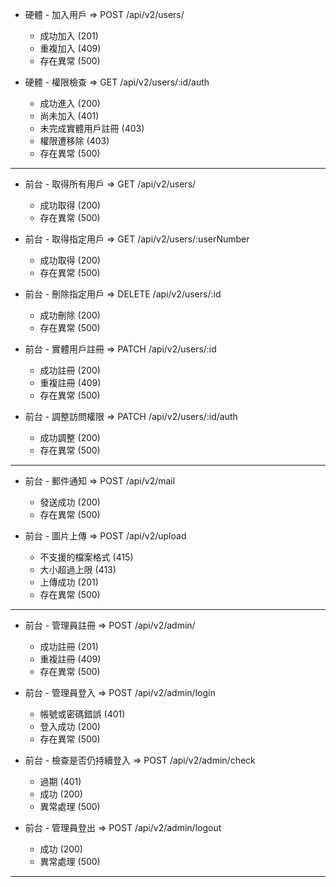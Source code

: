 - 硬體 - 加入用戶 => POST /api/v2/users/

  - 成功加入 (201)
  - 重複加入 (409)
  - 存在異常 (500)

- 硬體 - 權限檢查 => GET /api/v2/users/:id/auth

  - 成功進入 (200)
  - 尚未加入 (401)
  - 未完成實體用戶註冊 (403)
  - 權限遭移除 (403)
  - 存在異常 (500)

---

- 前台 - 取得所有用戶 => GET /api/v2/users/

  - 成功取得 (200)
  - 存在異常 (500)

- 前台 - 取得指定用戶 => GET /api/v2/users/:userNumber

  - 成功取得 (200)
  - 存在異常 (500)

- 前台 - 刪除指定用戶 => DELETE /api/v2/users/:id

  - 成功刪除 (200)
  - 存在異常 (500)

- 前台 - 實體用戶註冊 => PATCH /api/v2/users/:id

  - 成功註冊 (200)
  - 重複註冊 (409)
  - 存在異常 (500)

- 前台 - 調整訪問權限 => PATCH /api/v2/users/:id/auth

  - 成功調整 (200)
  - 存在異常 (500)

---

- 前台 - 郵件通知 => POST /api/v2/mail

  - 發送成功 (200)
  - 存在異常 (500)

- 前台 - 圖片上傳 => POST /api/v2/upload

  - 不支援的檔案格式 (415)
  - 大小超過上限 (413)
  - 上傳成功 (201)
  - 存在異常 (500)

---

- 前台 - 管理員註冊 => POST /api/v2/admin/

  - 成功註冊 (201)
  - 重複註冊 (409)
  - 存在異常 (500)

- 前台 - 管理員登入 => POST /api/v2/admin/login

  - 帳號或密碼錯誤 (401)
  - 登入成功 (200)
  - 存在異常 (500)

- 前台 - 檢查是否仍持續登入 => POST /api/v2/admin/check

  - 過期 (401)
  - 成功 (200)
  - 異常處理 (500)

- 前台 - 管理員登出 => POST /api/v2/admin/logout

  - 成功 (200)
  - 異常處理 (500)

---

